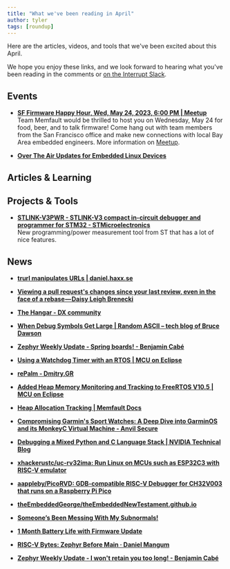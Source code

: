 ```yaml
---
title: "What we've been reading in April"
author: tyler
tags: [roundup]
---
```


<!-- excerpt start -->

Here are the articles, videos, and tools that we've been excited about this
April. 

<!-- excerpt end -->

We hope you enjoy these links, and we look forward to hearing what you've been
reading in the comments or [on the Interrupt Slack](https://interrupt-slack.herokuapp.com/).

## Events

- [**SF Firmware Happy Hour, Wed, May 24, 2023, 6:00 PM | Meetup**](https://www.meetup.com/san-francisco-firmware-and-embedded-systems-meetup/events/293278562/)<br>
Team Memfault would be thrilled to host you on Wednesday, May 24 for food, beer, and to talk firmware! Come hang out with team members from the San Francisco office and make new connections with local Bay Area embedded engineers. More information on [Meetup](https://www.meetup.com/san-francisco-firmware-and-embedded-systems-meetup/events/293278562/).


- [**Over The Air Updates for Embedded Linux Devices**](https://go.memfault.com/over-the-air-updates-embedded-linux-devices?utm_campaign=OTA%20for%20Linux&utm_source=Website&utm_medium=banner)<br>

## Articles & Learning



## Projects & Tools

- [**STLINK-V3PWR - STLINK-V3 compact in-circuit debugger and programmer for STM32 - STMicroelectronics**](https://www.st.com/en/development-tools/stlink-v3pwr.html)<br>
New programming/power measurement tool from ST that has a lot of nice features.

## News


- [**trurl manipulates URLs | daniel.haxx.se**](https://daniel.haxx.se/blog/2023/04/03/introducing-trurl/)<br>

- [**Viewing a pull request's changes since your last review, even in the face of a rebase — Daisy Leigh Brenecki**](https://daisy.wtf/writing/github-changes-since-last-review/)<br>

- [**The Hangar - DX community**](https://dx.community/)<br>

- [**When Debug Symbols Get Large | Random ASCII – tech blog of Bruce Dawson**](https://randomascii.wordpress.com/2023/03/08/when-debug-symbols-get-large/)<br>

- [**Zephyr Weekly Update - Spring boards! - Benjamin Cabé**](https://blog.benjamin-cabe.com/2023/04/07/zephyr-weekly-update-spring-boards)<br>

- [**Using a Watchdog Timer with an RTOS | MCU on Eclipse**](https://mcuoneclipse.com/2023/03/26/using-a-watchdog-timer-with-an-rtos/)<br>

- [**rePalm - Dmitry.GR**](http://dmitry.gr/?r=05.Projects&proj=27.%20rePalm)<br>

- [**Added Heap Memory Monitoring and Tracking to FreeRTOS V10.5 | MCU on Eclipse**](https://mcuoneclipse.com/2023/04/15/added-heap-memory-tracking-to-freertos-v10-5-1-using-systemview/)<br>

- [**Heap Allocation Tracking | Memfault Docs**](https://docs.memfault.com/docs/mcu/heap-stats/)<br>

- [**Compromising Garmin's Sport Watches: A Deep Dive into GarminOS and its MonkeyC Virtual Machine - Anvil Secure**](https://www.anvilsecure.com/blog/compromising-garmins-sport-watches-a-deep-dive-into-garminos-and-its-monkeyc-virtual-machine.html)<br>

- [**Debugging a Mixed Python and C Language Stack | NVIDIA Technical Blog**](https://developer.nvidia.com/blog/debugging-mixed-python-and-c-language-stack/)<br>

- [**xhackerustc/uc-rv32ima: Run Linux on MCUs such as ESP32C3 with RISC-V emulator**](https://github.com/xhackerustc/uc-rv32ima)<br>

- [**aappleby/PicoRVD: GDB-compatible RISC-V Debugger for CH32V003 that runs on a Raspberry Pi Pico**](https://github.com/aappleby/PicoRVD)<br>

- [**theEmbeddedGeorge/theEmbeddedNewTestament.github.io**](https://github.com/theEmbeddedGeorge/theEmbeddedNewTestament.github.io)<br>

- [**Someone’s Been Messing With My Subnormals!**](https://moyix.blogspot.com/2022/09/someones-been-messing-with-my-subnormals.html?m=1)<br>

- [**1 Month Battery Life with Firmware Update**](https://blog.flipperzero.one/1-month-battery-life-with-firmware-update/)<br>

- [**RISC-V Bytes: Zephyr Before Main · Daniel Mangum**](https://danielmangum.com/posts/risc-v-bytes-zephyr-before-main/)<br>

- [**Zephyr Weekly Update - I won't retain you too long! - Benjamin Cabé**](https://blog.benjamin-cabe.com/2023/04/28/zephyr-weekly-update-i-wont-retain-you-too-long)<br>

